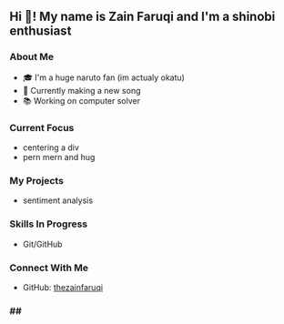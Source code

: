 <h2 align="left">Hi 👋! My name is Zain Faruqi and I'm a shinobi enthusiast</h2>

### About Me
- 🎓 I'm a huge naruto fan (im actualy okatu)
- 🌱 Currently making a new song
- 📚 Working on computer solver

### Current Focus
- centering a div
- pern mern and hug 
 
### My Projects
- sentiment analysis

### Skills In Progress
- Git/GitHub

### Connect With Me
- GitHub: [thezainfaruqi](https://github.com/thezainfaruqi)

###



###

<h3 align="left">
<div align="left">
 ##<img width="15" />
  <!-- Add more languages here if needed -->
</div>

###

<div align="left">
</div>

##

<br clear="both">

